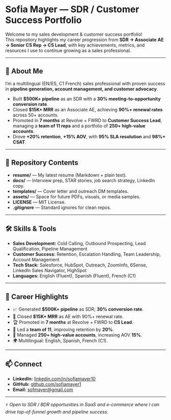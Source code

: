 # Sofia Mayer — SDR / Customer Success Portfolio

Welcome to my sales development & customer success portfolio!  
This repository highlights my career progression from **SDR → Associate AE → Senior CS Rep → CS Lead**, with key achievements, metrics, and resources I use to continue growing as a sales professional.

---

## 📌 About Me
I’m a multilingual (EN/ES, C1 French) sales professional with proven success in **pipeline generation, account management, and customer advocacy**.  
- Built **$500K+ pipeline** as an SDR with a **30% meeting-to-opportunity conversion rate**.  
- Closed **$15K+ MRR** as an Associate AE, achieving **90%+ renewal rates** across 50+ accounts.  
- Promoted in **7 months** at Revolve + FWRD to **Customer Success Lead**, managing a **team of 11 reps** and a portfolio of **250+ high-value accounts**.  
- Drove **+20% retention**, **+15% AOV**, with **95% SLA resolution** and **98%+ CSAT**.  

---

## 📂 Repository Contents
- **resume/** — My latest resume (Markdown + plain text).  
- **docs/** — Interview prep, STAR stories, job search strategy, LinkedIn copy.  
- **templates/** — Cover letter and outreach DM templates.  
- **assets/** — Space for future PDFs, visuals, or media samples.  
- **LICENSE** — MIT License.  
- **.gitignore** — Standard ignores for clean repos.  

---

## 🛠️ Skills & Tools
- **Sales Development:** Cold Calling, Outbound Prospecting, Lead Qualification, Pipeline Management  
- **Customer Success:** Retention, Escalation Handling, Team Leadership, Account Management  
- **Tech Stack:** Salesforce, HubSpot, Outreach, ZoomInfo, 6Sense, LinkedIn Sales Navigator, HighSpot  
- **Languages:** English (Fluent), Spanish (Fluent), French (C1)  

---

## 🚀 Career Highlights
- 📈 Generated **$500K+ pipeline** as SDR; **30% conversion rate**.  
- 💼 Closed **$15K+ MRR** as AE with 90%+ renewal rate.  
- 🏆 Promoted in **7 months** at Revolve + FWRD to **CS Lead**.  
- 👥 Led a **team of 11**, improving retention by **20%**.  
- 🤝 Managed **250+ high-value accounts**, increasing AOV **15%**.  
- 🌍 Multilingual: English, Spanish, French (C1).  

---

## 📫 Connect
- **LinkedIn:** [linkedin.com/in/sofiamayer10](https://www.linkedin.com/in/sofiamayer10/)  
- **GitHub:** [github.com/sofiamayer1](https://github.com/sofiamayer1)  
- **Email:** sofmayer@gmail.com  

---

⚡ *Open to SDR / BDR opportunities in SaaS and e-commerce where I can drive top-of-funnel growth and pipeline success.*
